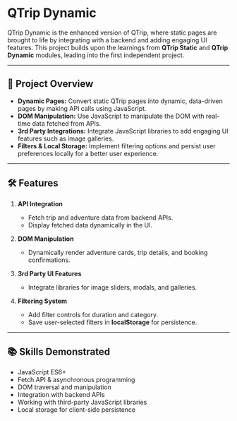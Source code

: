 # QTrip Dynamic

QTrip Dynamic is the enhanced version of QTrip, where static pages are brought to life by integrating with a backend and adding engaging UI features. This project builds upon the learnings from **QTrip Static** and **QTrip Dynamic** modules, leading into the first independent project.

---

## 🚀 Project Overview

- **Dynamic Pages:** Convert static QTrip pages into dynamic, data-driven pages by making API calls using JavaScript.
- **DOM Manipulation:** Use JavaScript to manipulate the DOM with real-time data fetched from APIs.
- **3rd Party Integrations:** Integrate JavaScript libraries to add engaging UI features such as image galleries.
- **Filters & Local Storage:** Implement filtering options and persist user preferences locally for a better user experience.

---

## 🛠 Features

1. **API Integration**
   - Fetch trip and adventure data from backend APIs.
   - Display fetched data dynamically in the UI.

2. **DOM Manipulation**
   - Dynamically render adventure cards, trip details, and booking confirmations.

3. **3rd Party UI Features**
   - Integrate libraries for image sliders, modals, and galleries.

4. **Filtering System**
   - Add filter controls for duration and category.
   - Save user-selected filters in **localStorage** for persistence.

---

## 📚 Skills Demonstrated

- JavaScript ES6+  
- Fetch API & asynchronous programming  
- DOM traversal and manipulation  
- Integration with backend APIs  
- Working with third-party JavaScript libraries  
- Local storage for client-side persistence
